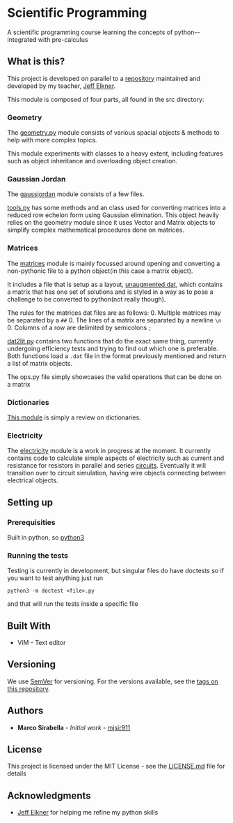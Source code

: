 # Scientific Programming

A scientific programming course learning the concepts of python-- integrated
with pre-calculus 

## What is this?

This project is developed on parallel to a
[repository](https://github.com/jelkner/ScientificProgramming) maintained and
developed by my teacher, [Jeff Elkner](https://github.com/jelkner).

This module is composed of four parts, all found in the src directory:

### Geometry

The [geometry.py]({{site.codeurl}}/src/geometry.py) module consists of various
spacial objects & methods to help with more complex topics.

This module experiments with classes to a heavy extent, including features such
as object inheritance and overloading object creation.

### Gaussian Jordan

The [gaussjordan]({{site.codeurl}}/src/gaussjordan) module consists of a few
files.

[tools.py]({{site.codeurl}}/src/gaussjordan/tools.py) has some methods and an
class used for converting matrices into a reduced row echelon form using
Gaussian elimination. This object heavily relies on the geometry module since
it uses Vector and Matrix objects to simplify complex mathematical procedures
done on matrices.

### Matrices

The [matrices]({{site.codeurl}}/src/matrices) module is mainly focussed around
opening and converting a non-pythonic file to a python object(in this case a
matrix object).

It includes a file that is setup as a layout, [unaugmented.dat](
{{site.codeurl}}/src/matrices/unaugmented.dat), which contains a matrix that
has one set of solutions and is styled in a way as to pose a challenge to be
converted to python(not really though).

The rules for the matrices dat files are as follows:
0. Multiple matrices may be separated by a `##`
0. The lines of a matrix are separated by a newline `\n`
0. Columns of a row are delimited by semicolons `;`

[dat2lit.py]({{site.codeurl}}/src/matrices/unaugmented.dat) contains two
functions that do the exact same thing, currently undergoing efficiency tests
and trying to find out which one is preferable. Both functions load a `.dat`
file in the format previously mentioned and return a list of matrix objects.

The ops.py file simply showcases the valid operations that can be done on a
matrix

### Dictionaries

[This module]({{site.codeurl}}/src/dictionaries}}) is simply a review on
dictionaries.

### Electricity

The [electricity]({{site.codeurl}}/src/electricity) module is a work in
progress at the moment. It currently contains code to calculate simple aspects
of electricity such as current and resistance for resistors in parallel and
series [circuits]({{site.codeurl}}/src/electricity/circuits.py). Eventually
it will transition over to circuit simulation, having wire objects connecting
between electrical objects.

## Setting up 

### Prerequisities

Built in python, so [python3](https://www.python.org)

### Running the tests

Testing is currently in development, but singular files do have doctests so if
you want to test anything just run

    python3 -m doctest <file>.py

and that will run the tests inside a specific file


## Built With

* ViM - Text editor

## Versioning

We use [SemVer](http://semver.org/) for versioning. For the versions available,
see the [tags on this repository]({{site.codeurl}}/tags). 

## Authors

* **Marco Sirabella** - *Initial work* -
  [mjsir911](https://github.com/mjsir911)

## License

This project is licensed under the MIT License - see the
[LICENSE.md](LICENSE.md) file for details

## Acknowledgments

* [Jeff Elkner](https://github.com/jelkner) for helping me refine my python
  skills

